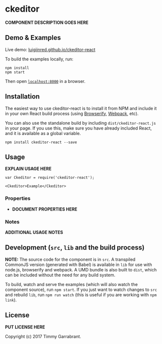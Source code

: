 # ckeditor

__COMPONENT DESCRIPTION GOES HERE__


## Demo & Examples

Live demo: [luigiinred.github.io/ckeditor-react](http://luigiinred.github.io/ckeditor-react/)

To build the examples locally, run:

```
npm install
npm start
```

Then open [`localhost:8000`](http://localhost:8000) in a browser.


## Installation

The easiest way to use ckeditor-react is to install it from NPM and include it in your own React build process (using [Browserify](http://browserify.org), [Webpack](http://webpack.github.io/), etc).

You can also use the standalone build by including `dist/ckeditor-react.js` in your page. If you use this, make sure you have already included React, and it is available as a global variable.

```
npm install ckeditor-react --save
```


## Usage

__EXPLAIN USAGE HERE__

```
var Ckeditor = require('ckeditor-react');

<Ckeditor>Example</Ckeditor>
```

### Properties

* __DOCUMENT PROPERTIES HERE__

### Notes

__ADDITIONAL USAGE NOTES__


## Development (`src`, `lib` and the build process)

**NOTE:** The source code for the component is in `src`. A transpiled CommonJS version (generated with Babel) is available in `lib` for use with node.js, browserify and webpack. A UMD bundle is also built to `dist`, which can be included without the need for any build system.

To build, watch and serve the examples (which will also watch the component source), run `npm start`. If you just want to watch changes to `src` and rebuild `lib`, run `npm run watch` (this is useful if you are working with `npm link`).

## License

__PUT LICENSE HERE__

Copyright (c) 2017 Timmy Garrabrant.

